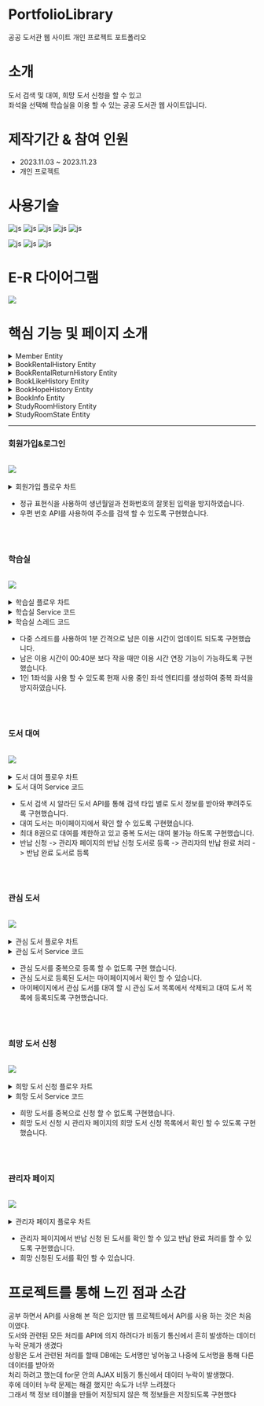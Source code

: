 
# PortfolioLibrary
공공 도서관 웹 사이트 개인 프로젝트 포트폴리오

# 소개
 도서 검색 및 대여, 희망 도서 신청을 할 수 있고 <br> 
 좌석을 선택해 학습실을 이용 할 수 있는 공공 도서관 웹 사이트입니다.

# 제작기간 & 참여 인원
<UL>
  <LI>2023.11.03 ~ 2023.11.23</LI>
  <LI>개인 프로젝트</LI>
</UL>


# 사용기술
![js](https://img.shields.io/badge/SpringBoot-6DB33F?style=for-the-badge&logo=SpringBoot&logoColor=white)
![js](https://img.shields.io/badge/Java-FF0000?style=for-the-badge&logo=Java&logoColor=white)
![js](https://img.shields.io/badge/IntelliJ-004088?style=for-the-badge&logo=IntelliJ&logoColor=white)
![js](https://img.shields.io/badge/MariaDB-003545?style=for-the-badge&logo=MariaDB&logoColor=white)
![js](https://img.shields.io/badge/security-6DB33F?style=for-the-badge&logo=security&logoColor=white)

![js](https://img.shields.io/badge/jquery-0769AD?style=for-the-badge&logo=jquery&logoColor=white)
![js](https://img.shields.io/badge/bootstrap-7952B3?style=for-the-badge&logo=bootstrap&logoColor=white)
![js](https://img.shields.io/badge/JavaScript-F7DF1E?style=for-the-badge&logo=JavaScript&logoColor=white)

# E-R 다이어그램

<img src='https://github.com/oals/portfolioLibrary/assets/136543676/ffaa8bf6-e976-4a16-891b-d0d43e4bd59b'>


# 핵심 기능 및 페이지 소개

<details>
 <summary> Member Entity 
 
 </summary> 
 



      @Getter
      @Setter
      @Builder
      @AllArgsConstructor
      @NoArgsConstructor
      @Entity
      @Table(name="member")
      public class Member {

    @Id
    @Column(name="member_id")
    private String memberId; // 아이디

    private String memberName; //이름

    private String memberPswd; //비밀번호

    private String memberAge; //생년월일

    private String memberAddress; //주소

    private String memberPhone; //전화번호

    private int bookRentalCount; //대여 횟수

    private int studyRentalCount; //학습실 이용 횟수

    private String memberDate;  //가입 날짜

    @Enumerated(EnumType.STRING)
    private Role role;  //권한

    public static Member createMember(MemberDTO memberDTO, PasswordEncoder passwordEncoder){

        Member member = new Member();
        member.setMemberId(memberDTO.getMemberId());
        member.setMemberName(memberDTO.getMemberName());
        member.setMemberPhone(memberDTO.getMemberPhone());
        member.setMemberAddress(memberDTO.getMemberAddress());
        member.setMemberAge(memberDTO.getMemberAge());
        member.setBookRentalCount(memberDTO.getBookRentalCount());
        member.setStudyRentalCount(memberDTO.getStudyRentalCount());
        member.setMemberDate(memberDTO.getMemberDate());

        member.setRole(Role.USER);

        // 암호화
        String password = passwordEncoder.encode(memberDTO.getMemberPswd());
        member.setMemberPswd(password);

        return member;
    }



    }




   

</details>


<details>
 <summary> BookRentalHistory Entity
 
 </summary> 
 


     @Getter
     @Setter
     @Builder
     @AllArgsConstructor
     @NoArgsConstructor
     @Entity
     public class BookRentalHistory {


    @Id
    @GeneratedValue(strategy = GenerationType.IDENTITY)
    private Long id;

    @ManyToOne(fetch=FetchType.LAZY)
    @JoinColumn(name = "book_Name")
    private BookInfo bookInfo; //도서 정보


    private String rentalStartDate; // 대여 시작 날짜

    private String rentalEndDate; //대여 종료 날짜

    @Column(columnDefinition = "TINYINT(1)")
    private boolean rentalState; //반납 여부

    @ManyToOne(fetch = FetchType.LAZY)
    @JoinColumn(name = "member_id")
    private Member member; //사용자 정보

    
    }






</details>



<details>
 <summary> BookRentalReturnHistory Entity
 
 </summary> 
 


     
     @Getter
     @Setter
     @Builder
     @AllArgsConstructor
     @NoArgsConstructor
     @Entity
     public class BookRentalReturnHistory {

    @Id
    @GeneratedValue(strategy = GenerationType.IDENTITY)
    private Long id;

    @ManyToOne(fetch=FetchType.LAZY)
    @JoinColumn(name = "book_Name")
    private BookInfo bookInfo; //도서 정보

    private String returnDate; //반납 날짜

    @Column(columnDefinition = "TINYINT(1)")
    private boolean returnState; //반납 여부

    @ManyToOne(fetch = FetchType.LAZY)
    @JoinColumn(name = "member_id")
    private Member member; //사용자 정보




    }






</details>


<details>
 <summary> BookLikeHistory Entity
 
 </summary> 


 
     @Getter
     @Setter
     @Builder
     @AllArgsConstructor
     @NoArgsConstructor
     @Entity
     public class BookLikeHistory {

    @Id
    @GeneratedValue(strategy = GenerationType.IDENTITY)
    private Long id;

    @ManyToOne(fetch=FetchType.LAZY)
    @JoinColumn(name = "book_Name")
    private BookInfo bookInfo; //도서 정보


    private boolean likeRentalState; //대여 가능 여부

    private String likeDate;  //현재 시간

    @ManyToOne(fetch = FetchType.LAZY)
    @JoinColumn(name = "member_id")
    private Member member;   //사용자 정보




     }







</details>


<details>
 <summary> BookHopeHistory Entity


 
 </summary> 
 




     @Getter
     @Setter
     @Builder
     @AllArgsConstructor
     @NoArgsConstructor
     @Entity
     public class BookHopeHistory {

    @Id
    @GeneratedValue(strategy = GenerationType.IDENTITY)
    private Long id;

    @ManyToOne(fetch=FetchType.LAZY)
    @JoinColumn(name = "book_Name")
    private BookInfo bookInfo; //도서 정보

    private String hopeDate;  //신청 날짜

    private boolean hopeState; //도서 상태

    @ManyToOne(fetch = FetchType.LAZY)
    @JoinColumn(name = "member_id")
    private Member member;  //사용자명


    }






</details>




<details>
 <summary> BookInfo Entity
 
 </summary> 



     @Getter
     @Setter
     @AllArgsConstructor
     @NoArgsConstructor
     @Builder
     @Entity
     public class BookInfo {

    @Id
    @Column(name="book_Name")
    private String bookName; //도서명
    private String bookImg; //도서 이미지
    private String  bookAuthor; // 저자
    private String  bookPublisher; // 출판사
    private String  bookCategory; //도서 카테고리




    }



 
 

</details>


<details>
 <summary> StudyRoomHistory Entity
 
 </summary> 




     @Getter
     @Setter
     @Builder
     @AllArgsConstructor
     @NoArgsConstructor
     @Entity
     public class StudyRoomHistory {

    @javax.persistence.Id
    @GeneratedValue(strategy= GenerationType.IDENTITY)
    private Long Id;

    private String seatNum;  //좌석 번호

    private String historySeatStartDate; // 이용 시작 시간
    private String historySeatEndDate; //이용 끝 시간

    @ManyToOne(fetch = FetchType.LAZY)
    @JoinColumn(name = "member_id")
    private Member member; //사용자 정보




    }





 
 

</details>



<details>
 <summary> StudyRoomState Entity
 
 </summary> 





      @Getter
      @Setter
      @Builder
      @AllArgsConstructor
      @NoArgsConstructor
      @Entity
      public class StudyRoomState {

    @Id
    @GeneratedValue(strategy= GenerationType.IDENTITY)
    @Column(name="room_id")
    private Long Id;

    private String seatNum;  //좌석 번호

    private String seatStartDate; // 이용 시작 시간

    private String seatCountTime; //남은 이용 시간


    @OneToOne(fetch = FetchType.LAZY)
    @JoinColumn(name = "member_id")
    private Member member;  //사용자 정보


    }






 
</details>








<hr>

<h3>회원가입&로그인</h3>
<br>

<img src='https://github.com/oals/portfolioLibrary/assets/136543676/17e39a43-ccb3-40c0-9381-239f1bac15f4'>


<br>
<br>
<details>
 <summary> 회원가입 플로우 차트
 
 </summary> 
 
<img src='https://github.com/oals/portfolioLibrary/assets/136543676/f5428db8-442f-4200-8ac6-12026a05570b'>
</details>


<UL>
  <LI>정규 표현식을 사용하여 생년월일과 전화번호의 잘못된 입력을 방지하였습니다. </LI>
 <LI>우편 번호 API를 사용하여 주소를 검색 할 수 있도록 구현했습니다. </LI>
</UL>


<br>
<br>




<h3>학습실</h3>
<br>

<img src='https://github.com/oals/portfolioLibrary/assets/136543676/1dfc2af5-9e24-4c2d-9b61-1b6efc842a31'>


<br>
<br>

<details>
 <summary> 학습실 플로우 차트
 
 </summary> 
 
<img src='https://github.com/oals/portfolioLibrary/assets/136543676/079dbb43-c836-4552-a0d0-265f49c5357c'>
</details>



<details>
 <summary> 학습실 Service 코드
 
 </summary> 



     public boolean RentalStudyRoom(String seatNum, String memberId) {


        boolean returnChk = false;

        JPAQueryFactory queryFactory = new JPAQueryFactory(em);
        QStudyRoomState qStudyRoomState = QStudyRoomState.studyRoomState;

        //이미 사용중인 좌석이 있는지 확인
        Boolean seatChk =  queryFactory.selectFrom(qStudyRoomState)
                .where(qStudyRoomState.member.memberId.eq(memberId))
                .fetchOne() == null;

        if(seatChk == true) {

            LocalDateTime now = LocalDateTime.now();
            DateTimeFormatter formatter = DateTimeFormatter.ofPattern("yyyy년 MM월 dd일 HH시 mm분");
            String startTime = now.format(formatter);

            StudyRoomStateDTO studyRoomStateDTO = StudyRoomStateDTO.builder()
                    .seatNum(seatNum)
                    .memberId(memberId)
                    .seatCountTime("03:00") //이용 시간
                    .seatStartDate(startTime)
                    .build();

            StudyRoomState studyRoomState = this.StudyRoomStateDtoToEntity(studyRoomStateDTO);

            //학습실 현재 사용 정보 저장
            studyRoomStateRepository.save(studyRoomState);

            //학습실 이용 횟수 업데이트
            Member member = memberRepository.findById(memberId).orElseThrow();
            member.setStudyRentalCount(member.getStudyRentalCount() + 1);
            memberRepository.save(member);

            returnChk = true;

            //현재 좌석 정보를 스레드로 전달 및 스레드 실행
            String message = seatNum;
            Thread thread = new Thread(new MyRunnable(message));
            thread.start(); // 스레드를 실행합니다.


        }else{
            returnChk = false;
        }

        return returnChk;

    }

    



</details>



<details>

 <summary> 학습실 스레드 코드
 
 </summary> 


     public class MyRunnable implements Runnable {
        private final String seatNum;
        private boolean threadChk;

        public MyRunnable(String seatNum) {
            this.seatNum = seatNum;
            this.threadChk = true;
        }

        @Override
        public void run() {
            while(threadChk) {

                try {
                    //1분 주기로 현재 남은 이용시간 업데이트
                    Thread.sleep(60000);

                    JPAQueryFactory queryFactory = new JPAQueryFactory(em);
                    QStudyRoomState qStudyRoomState = QStudyRoomState.studyRoomState;
                    StudyRoomState studyRoomState =  queryFactory.selectFrom(qStudyRoomState)
                            .where(qStudyRoomState.seatNum.eq(seatNum))
                            .fetchOne();
                    //스레드 종료
                    if(studyRoomState == null){
                        Thread.interrupted();
                        break;
                    }
                    //남은 이용 시간 계산
                    LocalTime time = LocalTime.parse(studyRoomState.getSeatCountTime());
                    time = time.minusMinutes(1);
                    
                    //현재 남은 이용 시간이 없을 때 
                    if(time.toString().equals("00:00")){
                        studyRoomStateRepository.deleteById(studyRoomState.getId());
                        threadChk = false;

                        LocalDateTime now = LocalDateTime.now();
                        DateTimeFormatter formatter = DateTimeFormatter.ofPattern("yyyy년 MM월 dd일 HH시 mm분");
                        String endTime = now.format(formatter);

                        StudyRoomHistory studyRoomHistory = StudyRoomHistory.builder()
                                .seatNum(studyRoomState.getSeatNum())
                                .member(studyRoomState.getMember())
                                .historySeatStartDate(studyRoomState.getSeatStartDate())
                                .historySeatEndDate(endTime)
                                .build();
                        //학습실 이용 정보 저장
                        StudyRoomHistoryRepository.save(studyRoomHistory);
                    }else {
                        //현재 남은 이용 시간 업데이트
                        studyRoomState.setSeatCountTime(time.toString());
                        studyRoomStateRepository.save(studyRoomState);
                    }



                } catch (InterruptedException e) {
                    throw new RuntimeException(e);
                }
            }
        }
    }
 

</details>


<UL>
  <LI>다중 스레드를 사용하여 1분 간격으로 남은 이용 시간이 업데이트 되도록 구현했습니다. </LI>
 <LI>남은 이용 시간이 00:40분 보다 작을 때만 이용 시간 연장 기능이 가능하도록 구현했습니다.</LI>
 <LI>1인 1좌석을 사용 할 수 있도록 현재 사용 중인 좌석 엔티티를 생성하여 중복 좌석을 방지하였습니다.</LI>
</UL>


<br>
<br>


<h3>도서 대여</h3>
<br>

<img src='https://github.com/oals/portfolioLibrary/assets/136543676/8d5fe7df-2af2-4951-baa6-4789398d8e5f'>

<br>
<br>
<details>
 <summary> 도서 대여 플로우 차트
 
 </summary> 
 
<img src='https://github.com/oals/portfolioLibrary/assets/136543676/60657fde-7948-4fa6-b7d2-43157bea6c37'>
</details>


<details>
 <summary> 도서 대여 Service 코드
 
 </summary> 
 


     public String rentalBook(BookInfoDTO bookInfoDTO,String memberId) {

        String returnChk = "";

        JPAQueryFactory queryFactory = new JPAQueryFactory(em);
        QBookRentalHistory qBookRentalHistory = QBookRentalHistory.bookRentalHistory;

        //이미 대여한 도서인지 검사
        Boolean rentalChk =  queryFactory.selectFrom(qBookRentalHistory)
                .where(qBookRentalHistory.member.memberId.eq(memberId).and(qBookRentalHistory.bookInfo.bookName.eq(bookInfoDTO.getBookName())))
                .fetchOne() == null;

        if(rentalChk == true) {

            //해당 도서의 정보가 DB에 없을 경우에만 도서 정보 저장
            if(!bookInfoRepository.findById(bookInfoDTO.getBookName()).isPresent()){
                BookInfo bookInfo = modelMapper.map(bookInfoDTO,BookInfo.class);
                bookInfoRepository.save(bookInfo);
            }

            LocalDateTime now = LocalDateTime.now();
            DateTimeFormatter formatter = DateTimeFormatter.ofPattern("yyyy-MM-dd");
            String today = now.format(formatter); // 오늘 날짜를 문자열로 변환

            LocalDateTime later = now.plusDays(30); // 30일 후 날짜를 LocalDateTime 객체로 생성
            String nextMonth = later.format(formatter); // 30일 후 날짜를 문자열로 변환


            BookRentalHistoryDTO bookRentalHistoryDTO = BookRentalHistoryDTO.builder()
                    .bookInfoDTO(bookInfoDTO)
                    .rentalState(false)
                    .rentalStartDate(today)
                    .rentalEndDate(nextMonth)
                    .memberId(memberId)
                    .build();

            BookRentalHistory bookRentalHistory = this.rentalBookDtoToEntity(bookRentalHistoryDTO);

            //대여 내역 저장
            bookRentalRepository.save(bookRentalHistory);


            //도서 대여 횟수 업데이트
            Member member = memberRepository.findById(memberId).orElseThrow();
            member.setBookRentalCount(member.getBookRentalCount() + 1);
            memberRepository.save(member);


            returnChk = "대여 가능";
        }else{
            returnChk = "대여 불가";
        }


        return returnChk;




    }



</details>


<UL>
  <LI>도서 검색 시 알라딘 도서 API를 통해 검색 타입 별로 도서 정보를 받아와 뿌려주도록 구현했습니다.</LI>
 <LI>대여 도서는 마이페이지에서 확인 할 수 있도록 구현했습니다.</LI>
 <LI>최대 8권으로 대여를 제한하고 있고 중복 도서는 대여 불가능 하도록 구현했습니다.</LI>
 <LI>반납 신청 -> 관리자 페이지의 반납 신청 도서로 등록 -> 관리자의 반납 완료 처리 -> 반납 완료 도서로 등록</LI>
 
</UL>

<br>
<br>


<h3>관심 도서</h3>
<br>

<img src='https://github.com/oals/portfolioLibrary/assets/136543676/371370a7-25c4-40bf-8add-3a0db924fd96'>

<br>
<br>

<details>
 <summary> 관심 도서 플로우 차트
 
 </summary> 
 
<img src='https://github.com/oals/portfolioLibrary/assets/136543676/689b487c-9ab0-498e-a44e-2dd1bbed9a99'>
</details>


<details>
 <summary> 관심 도서 Service 코드
 
 </summary> 
 


     public boolean likeBook(BookInfoDTO bookInfoDTO, String memberId) {

        boolean returnChk = false;

        JPAQueryFactory queryFactory = new JPAQueryFactory(em);
        QBookLikeHistory qBookLikeHistory = QBookLikeHistory.bookLikeHistory;
        
        //도서 명과 사용자명으로 이미 관심 도서에 넣었는지 체크
         Boolean likeChk =  queryFactory.selectFrom(qBookLikeHistory)
                .where(qBookLikeHistory.member.memberId.eq(memberId).and(qBookLikeHistory.bookInfo.bookName.eq(bookInfoDTO.getBookName())))
                 .fetchOne() == null;

        if(likeChk == true) {
            
            //해당 도서의 정보가 DB에 없을 경우에만 도서 정보 저장
            if(!bookInfoRepository.findById(bookInfoDTO.getBookName()).isPresent()){
                BookInfo bookInfo = modelMapper.map(bookInfoDTO,BookInfo.class);
                bookInfoRepository.save(bookInfo);
            }

            LocalDateTime now = LocalDateTime.now();
            DateTimeFormatter formatter = DateTimeFormatter.ofPattern("yyyy-MM-dd");
            String today = now.format(formatter);

            
            BookLikeHistoryDTO bookLikeHistoryDTO = BookLikeHistoryDTO.builder()
                    .bookInfoDTO(bookInfoDTO)
                    .likeRentalState(true)
                    .likeDate(today)
                    .memberId(memberId)
                    .build();

            BookLikeHistory bookLikeHistory = this.likeBookDtoToEntity(bookLikeHistoryDTO);

            //관심 도서 내역 테이블 저장
            bookLikeRepository.save(bookLikeHistory);
            returnChk = true;
            
        }else{
            //안내 메세지 출력
            returnChk = false;
        }


        return returnChk;
    }


    
</details>


<UL>
  <LI>관심 도서를 중복으로 등록 할 수 없도록 구현 했습니다.</LI>
 <LI>관심 도서로 등록된 도서는 마이페이지에서 확인 할 수 있습니다.</LI>
 <LI>마이페이지에서 관심 도서를 대여 할 시 관심 도서 목록에서 삭제되고 대여 도서 목록에 등록되도록 구현했습니다.</LI>
</UL>

<br>
<br>



<h3>희망 도서 신청</h3>
<br>

<img src='https://github.com/oals/portfolioLibrary/assets/136543676/f557ca5d-efaf-48b3-bc2f-5b9e7e10c584'>


<br>
<br>


<details>
 <summary> 희망 도서 신청 플로우 차트
 
 </summary> 
 
<img src='https://github.com/oals/portfolioLibrary/assets/136543676/b662b2e5-44cd-493f-a4cc-c69eaabc941b'>
</details>


<details>
 <summary> 희망 도서 Service 코드
 
 </summary> 
 

     public boolean memberHopeBook(BookInfoDTO bookInfoDTO, String memberId) {


        boolean chk = false;
        JPAQueryFactory queryFactory = new JPAQueryFactory(em);
        QBookHopeHistory qBookHopeHistory = QBookHopeHistory.bookHopeHistory;

        //도서 명과 사용자명으로 이미 신청 도서에 넣었는지 체크
        Boolean hopeChk =  queryFactory.selectFrom(qBookHopeHistory)
                .where(qBookHopeHistory.member.memberId.eq(memberId).and(qBookHopeHistory.bookInfo.bookName.eq(bookInfoDTO.getBookName())))
                .fetchOne() == null;

        if(hopeChk == true){


            BookInfo bookInfo = modelMapper.map(bookInfoDTO,BookInfo.class);
            //해당 도서의 정보가 DB에 없을 경우에만 도서 정보 저장
            if(!bookInfoRepository.findById(bookInfoDTO.getBookName()).isPresent()){
                bookInfoRepository.save(bookInfo);
            }


            LocalDateTime now = LocalDateTime.now();
            DateTimeFormatter formatter = DateTimeFormatter.ofPattern("yyyy-MM-dd");
            String hopeDate = now.format(formatter);

            Member member = memberRepository.findById(memberId).orElseThrow();

            BookHopeHistory bookHopeHistory = BookHopeHistory.builder()
                    .bookInfo(bookInfo)
                    .hopeState(false)
                    .hopeDate(hopeDate)
                    .member(member)
                    .build();
            //희망 도서 신청 내역 저장
            bookHopeRepository.save(bookHopeHistory);

            chk = true;
        }else{
            chk = false;
        }


        return chk;
    }






</details>

<UL>
  <LI>희망 도서를 중복으로 신청 할 수 없도록 구현했습니다.</LI>
 <LI>희망 도서 신청 시 관리자 페이지의 희망 도서 신청 목록에서 확인 할 수 있도록 구현했습니다.</LI>
</UL>


<br>
<br>




<h3>관리자 페이지</h3>
<br>

<img src='https://github.com/oals/portfolioLibrary/assets/136543676/5052951d-1189-40dc-b947-cf0ff23d8ce8'>


<br>
<br>

<details>
 <summary> 관리자 페이지 플로우 차트
 
 </summary> 
 
<img src='https://github.com/oals/portfolioLibrary/assets/136543676/d284cf07-56aa-4a47-a027-5df2278230c3'>
</details>

<UL>
  <LI>관리자 페이지에서 반납 신청 된 도서를 확인 할 수 있고 반납 완료 처리를 할 수 있도록 구현했습니다.</LI>
 <LI>희망 신청된 도서를 확인 할 수 있습니다.</LI>
</UL>



# 프로젝트를 통해 느낀 점과 소감

공부 하면서 API를 사용해 본 적은 있지만 웹 프로젝트에서 API를 사용 하는 것은 처음이였다. <br>
도서와 관련된 모든 처리를 API에 의지 하려다가 비동기 통신에서 흔히 발생하는 데이터 누락 문제가 생겼다 <br> 
상황은 도서 관련된 처리를 할때 DB에는 도서명만 넣어놓고 나중에 도서명을 통해 다른 데이터를 받아와  <br> 
처리 하려고 했는데 for문 안의 AJAX 비동기 통신에서 데이터 누락이 발생했다. <br>
후에 데이터 누락 문제는 해결 했지만 속도가 너무 느려졌다 <br>
그래서 책 정보 테이블을 만들어 저장되지 않은 책 정보들은 저장되도록 구현했다<br>










